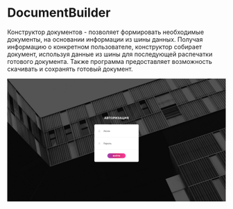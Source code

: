 # DocumentBuilder
Конструктор документов - позволяет формировать необходимые документы, на основании информации из шины данных. Получая информацию о конкретном пользователе, конструктор собирает документ, используя данные из шины для последующей распечатки готового документа. Также программа предоставляет возможность скачивать и сохранять готовый документ.

![Image alt](https://github.com/WillWunderhorn/DocumentBuilder/blob/main/doc/registration_form/html/images/screen.png)
